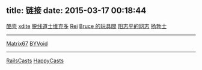 title: 链接
date: 2015-03-17 00:18:44
---

[酷壳](http://coolshell.cn/)
[xdite](http://blog.xdite.net/)
[脱线道士维克多](http://wjp2013.github.io/)
[Rei](http://chloerei.com/)
[Bruce 的玩具間](http://ascendbruce.logdown.com/)
[阳志平的网志](http://www.yangzhiping.com/)
[扬勃士](http://shironghai.com/)

---

[Matrix67](http://www.matrix67.com/)
[BYVoid](https://www.byvoid.com/)

---

[RailsCasts](http://railscasts.com/)
[HappyCasts](http://happycasts.net/)